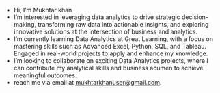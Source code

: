 -  Hi, I’m Mukhtar khan
-  I’m interested in leveraging data analytics to drive strategic decision-making, transforming raw data into actionable insights, and exploring innovative solutions at the intersection of business and analytics.
-  I’m currently learning Data Analytics at Great Learning, with a focus on mastering skills such as Advanced Excel, Python, SQL, and Tableau. Engaged in real-world projects to apply and enhance my knowledge.
-  I’m looking to collaborate on exciting Data Analytics projects, where I can contribute my analytical skills and business acumen to achieve meaningful outcomes.
-  reach me via email at mukhtarkhanuser@gmail.com.

<!---
mukhtar1997/mukhtar1997 is a ✨ special ✨ repository because its `README.md` (this file) appears on your GitHub profile.
You can click the Preview link to take a look at your changes.
--->
